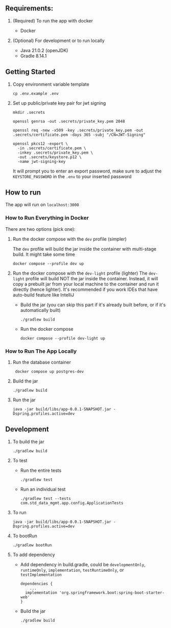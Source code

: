 ## Requirements:

1. (Required) To run the app with docker

    - Docker

2. (Optional) For development or to run locally

    - Java 21.0.2 (openJDK)
    - Gradle 8.14.1

## Getting Started

1. Copy environment variable template
    ```
    cp .env.example .env
    ```

2. Set up public/private key pair for jwt signing
    ```
    mkdir .secrets
    ```

    ```
    openssl genrsa -out .secrets/private_key.pem 2048
    ```

    ```
    openssl req -new -x509 -key .secrets/private_key.pem -out .secrets/certificate.pem -days 365 -subj "/CN=JWT-Signing"
    ```

    ```
    openssl pkcs12 -export \
      -in .secrets/certificate.pem \
      -inkey .secrets/private_key.pem \
      -out .secrets/keystore.p12 \
      -name jwt-signing-key
    ```

   It will prompt you to enter an export password, make sure to adjust the `KEYSTORE_PASSWORD` in the `.env` to your
   inserted password

## How to run

The app will run on `localhost:3000`

### How to Run Everything in Docker

There are two options (pick one):

1. Run the docker compose with the `dev` profile (simpler)

   The `dev` profile will build the jar inside the container with multi-stage build. It might take some time
    ```
   docker compose --profile dev up
    ```

2. Run the docker compose with the `dev-light` profile (lighter)
   The `dev-light` profile will build NOT the jar inside the container. Instead, it will copy a prebuilt jar from
   your local machine to the container and run it directly (hence lighter). It's recommended if you work IDEs that
   have auto-build feature like IntelliJ
    - Build the jar (you can skip this part if it's already built before, or if it's automatically built)
        ```
      ./gradlew build
      ```
    - Run the docker compose
        ```
       docker compose --profile dev-light up
       ```

### How to Run The App Locally

1. Run the database container
    ```
     docker compose up postgres-dev
    ```
2. Build the jar
    ```
   ./gradlew build
   ```
3. Run the jar
    ```
   java -jar build/libs/app-0.0.1-SNAPSHOT.jar -Dspring.profiles.active=dev
   ```

## Development

1. To build the jar
    ```
    ./gradlew build
    ```
2. To test
    - Run the entire tests
        ```
        ./gradlew test 
        ```
    - Run an individual test
        ```
        ./gradlew test --tests com.std_data_mgmt.app.config.ApplicationTests
        ```
3. To run
   ```
   java -jar build/libs/app-0.0.1-SNAPSHOT.jar -Dspring.profiles.active=dev
    ```
4. To bootRun
    ```
    ./gradlew bootRun
    ```
5. To add dependency

    - Add dependency in build.gradle, could be `developmentOnly`, `runtimeOnly`, `implementation`, `testRuntimeOnly`, or
      `testImplementation`
        ```
        dependencies {
            ...
          implementation 'org.springframework.boot:spring-boot-starter-web'
        }
        ```
    - Build the jar
        ```
      ./gradlew build
      ```